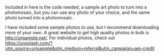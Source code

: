 Included in here is the code needed, a sample art photo to turn into a photomosaic, but you can use any photo of your choice, and the same photo turned into a photomosaic.

I have included some sample photos to use, but I recommend downloading more of your own. A great website to get high quality photos in bulk is http://unsample.net/. For individual photos, check out https://unsplash.com/?utm_source=unsample&utm_medium=referral&utm_campaign=api-credit

